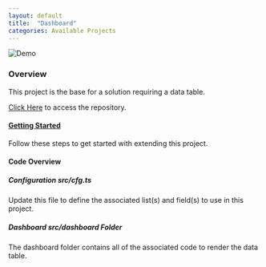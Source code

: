 ```yaml
---
layout: default
title:  "Dashboard"
categories: Available Projects
---
```

![Demo](https://github.com/datta-framework/dashboard/blob/main/demo.png?raw=true)

### Overview

This project is the base for a solution requiring a data table.

[Click Here](https://github.com/datta-framework/dashboard) to access the repository.

#### [Getting Started](/jump-start-projects/overview)

Follow these steps to get started with extending this project.

#### Code Overview

##### Configuration _src/cfg.ts_

Update this file to define the associated list(s) and field(s) to use in this project.

##### Dashboard _src/dashboard_ Folder

The dashboard folder contains all of the associated code to render the data table.
